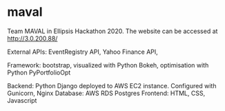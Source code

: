 # maval
Team MAVAL in Ellipsis Hackathon 2020. The website can be accessed at http://3.0.200.88/

External APIs: EventRegistry API, Yahoo Finance API,

Framework: bootstrap, visualized with Python Bokeh, optimisation with Python PyPortfolioOpt

Backend: Python Django deployed to AWS EC2 instance. Configured with Gunicorn, Nginx
Database: AWS RDS Postgres
Frontend: HTML, CSS, Javascript
